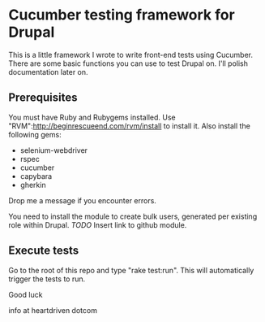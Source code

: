 # Cucumber testing framework for Drupal

This is a little framework I wrote to write front-end tests using Cucumber.  There are some basic functions you can 
use to test Drupal on.  I'll polish documentation later on.

## Prerequisites

You must have Ruby and Rubygems installed.  Use "RVM":http://beginrescueend.com/rvm/install to install it.  Also install
the following gems:

* selenium-webdriver
* rspec
* cucumber
* capybara
* gherkin

Drop me a message if you encounter errors.

You need to install the module to create bulk users, generated per existing role within Drupal.  *TODO* Insert link 
to github module.

## Execute tests

Go to the root of this repo and type "rake test:run".  This will automatically trigger the tests to run.

Good luck

info at heartdriven dotcom
